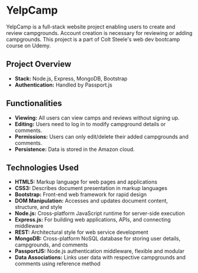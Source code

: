 # YelpCamp

YelpCamp is a full-stack website project enabling users to create and review campgrounds. Account creation is necessary for reviewing or adding campgrounds. This project is a part of Colt Steele's web dev bootcamp course on Udemy.

## Project Overview

- **Stack:** Node.js, Express, MongoDB, Bootstrap
- **Authentication:** Handled by Passport.js

## Functionalities

- **Viewing:** All users can view camps and reviews without signing up.
- **Editing:** Users need to log in to modify campground details or comments.
- **Permissions:** Users can only edit/delete their added campgrounds and comments.
- **Persistence:** Data is stored in the Amazon cloud.

## Technologies Used

- **HTML5:** Markup language for web pages and applications
- **CSS3:** Describes document presentation in markup languages
- **Bootstrap:** Front-end web framework for rapid design
- **DOM Manipulation:** Accesses and updates document content, structure, and style
- **Node.js:** Cross-platform JavaScript runtime for server-side execution
- **Express.js:** For building web applications, APIs, and connecting middleware
- **REST:** Architectural style for web service development
- **MongoDB:** Cross-platform NoSQL database for storing user details, campgrounds, and comments
- **PassportJS:** Node.js authentication middleware, flexible and modular
- **Data Associations:** Links user data with respective campgrounds and comments using reference method

